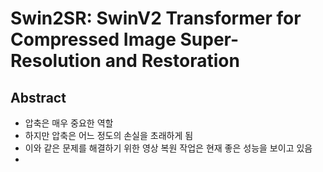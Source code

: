 # Swin2SR: SwinV2 Transformer for Compressed Image Super-Resolution and Restoration

## Abstract

- 압축은 매우 중요한 역할
- 하지만 압축은 어느 정도의 손실을 초래하게 됨
- 이와 같은 문제를 해결하기 위한 영상 복원 작업은 현재 좋은 성능을 보이고 있음
- 
